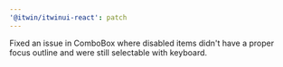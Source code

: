 ```yaml
---
'@itwin/itwinui-react': patch
---
```


Fixed an issue in ComboBox where disabled items didn't have a proper focus outline and were still selectable with keyboard.
